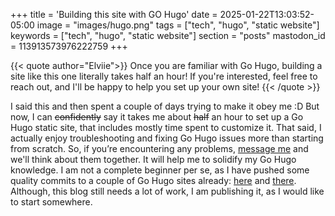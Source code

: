 +++
title = 'Building this site with GO Hugo'
date = 2025-01-22T13:03:52-05:00
image = "images/hugo.png"
tags = ["tech", "hugo", "static website"]
keywords = ["tech", "hugo", "static website"]
section = "posts"
mastodon_id = 113913573976222759
+++

{{< quote author="Elviie">}}
Once you are familiar with Go Hugo, building a site like this one literally takes half an hour! If you're interested, feel free to reach out, and I'll be happy to help you set up your own site!
{{< /quote >}}

I said this and then spent a couple of days trying to make it obey me :D But now, I can ~~confidently~~ say it takes me about ~~half~~ an hour to set up a Go Hugo static site, that includes mostly time spent to customize it. That said, I actually enjoy troubleshooting and fixing Go Hugo issues more than starting from scratch. So, if you’re encountering any problems, [message me](/contact/) and we'll think about them together. It will help me to solidify my Go Hugo knowledge. I am not a complete beginner per se, as I have pushed some quality commits to a couple of Go Hugo sites already: [here](https://github.com/purpleidea/mgmtconfig.com/commits?author=Massinja) and  [there](https://github.com/purpleidea/purpleidea.com/commits?author=Massinja).  
Although, this blog still needs a lot of work, I am publishing it, as I would like to start somewhere. 
